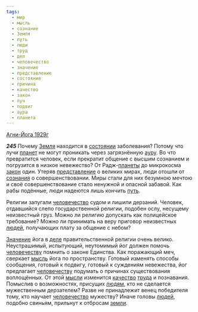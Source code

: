 ```yaml
---
tags:
  - мир
  - мысль
  - сознание
  - Земля
  - путь
  - люди
  - труд
  - дел
  - человечество
  - значение
  - представление
  - состояние
  - причина
  - качество
  - закон
  - луч
  - подвиг
  - аура
  - планета
---
```


[Агни-Йога 1929г](/agni/1929)

___245___
Почему [Земля](/tag/#Земля) находится в [состоянии](/tag/#состояние) заболевания? Потому что лучи [планет](/tag/#планета) не могут проникать через загрязнённую [ауру](/tag/#аура). Во что превратится человек, если прекратит общение с высшим сознанием и погрузится в низкое невежество? От Радж-[планеты](/tag/#планета) до микрокосма [закон](/tag/#закон) один. Утеряв [представление](/tag/#представление) о великих мирах, люди отошли от [сознания](/tag/#сознание) о совершенствовании. Миры стали для них безумною мечтою и своё совершенствование стало ненужной и опасной забавой. Как рабы подённые, люди надеются лишь кончить [путь](/tag/#путь).   

Религии запугали [человечество](/tag/#человечество) судом и лишили дерзаний. Человек, отдавшийся слепо государственной религии, подобен ослу, несущему неизвестный груз. Можно ли религию допускать как полицейское требование? Можно ли принимать на веру приговор неизвестных [людей](/tag/#люди), получающих плату за общение с небом?   

[Значение](/tag/#значение) йога в [деле](/tag/#дел) правительственной религии очень велико. Неустрашимый, испытующий, неутомимый йог должен помочь [человечеству](/tag/#человечество) помнить о законе Единства. Как поражающий меч, сверкает [мысль](/tag/#мысль) йога по пространству. Готовый изменять способы сообщения, готовый к подвигу, готовый к суждениям невежества, йог предлагает [человечеству](/tag/#человечество) подумать о причинах существования воплощённых. От этой [мысли](/tag/#мысль) изменится [качество](/tag/#качество) [труда](/tag/#труд) и познавания. Помыслив о возможностях, присущих [людям](/tag/#люди), кто не сделается мужественным дерзателем? Разве не принадлежит венец победителя тому, кто научает [человечество](/tag/#человечество) мужеству? Иначе головы [людей](/tag/#люди), подобно свиньям, прильнут к отбросам [земли](/tag/#Земля).